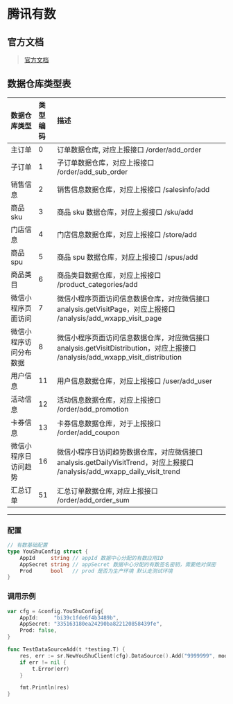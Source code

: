 # 腾讯有数

## 官方文档
>[官方文档](https://mp.zhls.qq.com/youshu-docs/develop/dev_account/dev_account_access.html)
## 数据仓库类型表
| 数据仓库类型 | 类型编码| 描述 |
| :------| :------ | :------ |
| 主订单	| 0	| 订单数据仓库, 对应上报接口 /order/add_order|
| 子订单	| 1	| 子订单数据仓库，对应上报接口 /order/add_sub_order|
| 销售信息	| 2 | 	销售信息数据仓库，对应上报接口 /salesinfo/add|
| 商品 sku	| 3	| 商品 sku 数据仓库，对应上报接口 /sku/add|
| 门店信息	| 4	| 门店信息数据仓库，对应上报接口 /store/add|
| 商品 spu	| 5	| 商品 spu 数据仓库，对应上报接口 /spus/add|
| 商品类目	| 6	| 商品类目数据仓库，对应上报接口 /product_categories/add|
| 微信小程序页面访问	| 7 | 	微信小程序页面访问信息数据仓库，对应微信接口 analysis.getVisitPage，对应上报接口 /analysis/add_wxapp_visit_page|
| 微信小程序访问分布数据	| 8	| 微信小程序页面访问信息数据仓库，对应微信接口 analysis.getVisitDistribution，对应上报接口 /analysis/add_wxapp_visit_distribution|
| 用户信息	| 11 | 	用户信息数据仓库，对应上报接口 /user/add_user|
| 活动信息	| 12| 	活动信息数据仓库，对应上报接口 /order/add_promotion|
| 卡券信息	| 13| 	卡券信息数据仓库，对于上报接口 /order/add_coupon|
| 微信小程序日访问趋势	| 16 | 	微信小程序日访问趋势数据仓库，对应微信接口 analysis.getDailyVisitTrend，对应上报接口 /analysis/add_wxapp_daily_visit_trend|
| 汇总订单	| 51| 	汇总订单数据仓库, 对应上报接口 /order/add_order_sum|

----

### 配置
```go
// 有数基础配置
type YouShuConfig struct {
	AppId     string // appId 数据中心分配的有数应用ID
	AppSecret string // appSecret 数据中心分配的有数签名密钥，需要绝对保密
	Prod      bool   // prod 是否为生产环境 默认走测试环境
}
```
### 调用示例
```go
var cfg = &config.YouShuConfig{
	AppId:     "bi39c1fde6f4b3489b",
	AppSecret: "335163180ea24290ba822120858439fe",
	Prod: false,
}

func TestDataSourceAdd(t *testing.T) {
	res, err := sr.NewYouShuClient(cfg).DataSource().Add("9999999", models.DsOrderCoupon)
	if err != nil {
		t.Error(err)
	}

	fmt.Println(res)
}
```